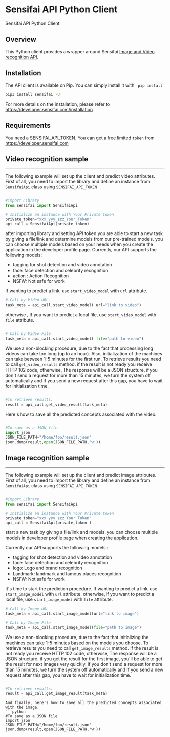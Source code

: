 Sensifai API Python Client
====================

Sensifai API Python Client

Overview
---------------------
This Python client provides a wrapper around Sensifai <a href="https://developer.sensifai.com"> Image and Video recognition API</a>.


Installation
---------------------
The API client is available on Pip. You can simply install it with ` pip install`
```sh
pip3 install sensifai -U
```

For more details on the installation, please refer to https://developer.sensifai.com/installation

Requirements
---------------------
You need a SENSIFAI_API_TOKEN. You can get a free limited `token` from https://developer.sensifai.com




## Video recognition sample
---------------------
The following example will set up the client and predict video attributes. First of all, you need to import the library and define an instance from `SensifaiApi` class using `SENSIFAI_API_TOKEN`

```python

#import Library
from sensifai import SensifaiApi

# Initialize an instance with Your Private token
private_token="xxx_yyy_zzz_Your_Token"
api_call = SensifaiApi(private_token)
```
after importing library and setting API token you are able to start a new task by giving a file/link and determine models from our pre-trained models. you can choose multiple models based on your needs when you create the application in the developer profile page. Currently, our API supports the following models: 

+ tagging  for shot detection and video annotation 
+ face: face detection and celebrity recognition
+ action : Action Recognition
+ NSFW: Not safe for work 

If wanting to predict a link, use `start_video_model` with  `url` attribute.
```python
# Call by Video URL
task_meta = api_call.start_video_model( url="link to video")
```

otherwise , If you want to predict a local file, use `start_video_model` with  `file` attribute.
```python

# Call by Video File
task_meta = api_call.start_video_model( file="path to video")
```
We use a non-blocking procedure, due to the fact that processing long videos can take too long (up to an hour). Also, initialization of the machines can take between 1-5 minutes for the first run. To retrieve results you need to call `get_video_results` method. if the result is not ready you receive HTTP 102 code, otherwise, The response will be a JSON structure. if you don't send a request for more than 15 minutes, we turn the system off automatically and if you send a new request after this gap, you have to wait for initialization time.
```python

#To retrieve results:
result = api_call.get_video_result(task_meta)
```
Here's how to save all the predicted concepts associated with the video.

```python

#To save as a JSON file
import json
JSON_FILE_PATH="/home/foo/result.json"
json.dump(result,open(JSON_FILE_PATH,'w'))

```
## Image recognition sample
---------------------

The following example will set up the client and predict image attributes. First of all, you need to import the library and define an instance from `SensifaiApi` class using `SENSIFAI_API_TOKEN`

```python

#import Library
from sensifai import SensifaiApi

# Initialize an instance with Your Private token
private_token="xxx_yyy_zzz_Your_Token"
api_call = SensifaiApi(private_token )
```

start a new task by giving a file/link and models. you can choose multiple models in developer profile page when creating the application.

Currently our API supports the following  models : 
+ tagging  for shot detection and video annotation 
+ face: face detection and celebrity recognition
+ logo: Logo and brand recognition
+ Landmark: landmark and famous places recognition
+ NSFW: Not safe for work 

It's time to start the prediction procedure. If wanting to predict a link, use `start_image_model` with  `url` attribute. otherwise, If you want to predict a local file, use `start_image_model` with  `file` attribute.


```python
# Call by Image URL
task_meta = api_call.start_image_model(url="link to image")

# Call by Image File
task_meta = api_call.start_image_model(file="path to image")
```
We use a non-blocking procedure, due to the fact that initializing the machines can take 1-5 minutes based on the models you choose.   To retrieve results you need to call `get_image_results` method. if the result is not ready you receive HTTP 102 code, otherwise, The response will be a JSON structure. if you get the result for the first image, you'll be able to get the result for next images very quickly. if you don't send a request for more than 15 minutes, we turn the system off automatically and if you send a new request after this gap, you have to wait for initialization time.  

```python

#To retrieve results:
result = api_call.get_image_result(task_meta)
```

```
And finally, here's how to save all the predicted concepts associated with the image.
```python
#To save as a JSON file
import json
JSON_FILE_PATH="/home/foo/result.json"
json.dump(result,open(JSON_FILE_PATH,'w'))

```


